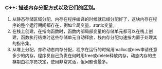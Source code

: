 ### C++: 描述内存分配方式以及它们的区别。

1. 从静态存储区域分配，内存在程序编译的时候就已经分配好了，这块内存在程序的整个运行期间都存在，例如全局变量，static变量。
2. 在栈上创建，在指向函数时，函数内部局部变量的存储单元都可以在栈上创建，函数执行结束时这些存储单元自动释放，栈内存分配匀速按内置于处理其的指令集。
3. 从堆上分配，亦称动态内存分配，程序在运行的时候用malloc或new申请任意多少的内存，程序员自己负责在何时用free或delete释放内存，动态内存的生存期由程序员决定，使用非常灵活，但问题也最多。